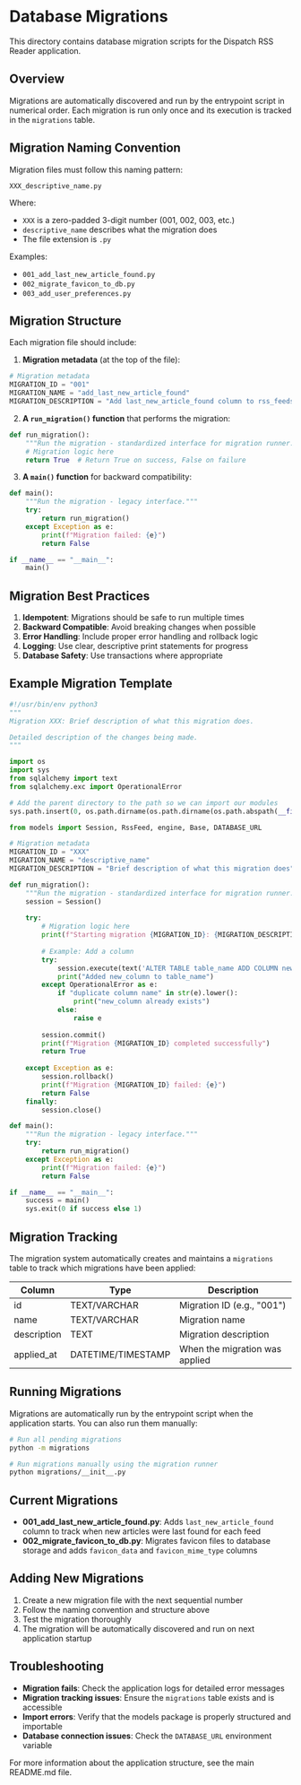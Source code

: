 # Database Migrations

This directory contains database migration scripts for the Dispatch RSS Reader application.

## Overview

Migrations are automatically discovered and run by the entrypoint script in numerical order. Each migration is run only once and its execution is tracked in the `migrations` table.

## Migration Naming Convention

Migration files must follow this naming pattern:
```
XXX_descriptive_name.py
```

Where:
- `XXX` is a zero-padded 3-digit number (001, 002, 003, etc.)
- `descriptive_name` describes what the migration does
- The file extension is `.py`

Examples:
- `001_add_last_new_article_found.py`
- `002_migrate_favicon_to_db.py`
- `003_add_user_preferences.py`

## Migration Structure

Each migration file should include:

1. **Migration metadata** (at the top of the file):
```python
# Migration metadata
MIGRATION_ID = "001"
MIGRATION_NAME = "add_last_new_article_found"
MIGRATION_DESCRIPTION = "Add last_new_article_found column to rss_feeds table"
```

2. **A `run_migration()` function** that performs the migration:
```python
def run_migration():
    """Run the migration - standardized interface for migration runner."""
    # Migration logic here
    return True  # Return True on success, False on failure
```

3. **A `main()` function** for backward compatibility:
```python
def main():
    """Run the migration - legacy interface."""
    try:
        return run_migration()
    except Exception as e:
        print(f"Migration failed: {e}")
        return False

if __name__ == "__main__":
    main()
```

## Migration Best Practices

1. **Idempotent**: Migrations should be safe to run multiple times
2. **Backward Compatible**: Avoid breaking changes when possible
3. **Error Handling**: Include proper error handling and rollback logic
4. **Logging**: Use clear, descriptive print statements for progress
5. **Database Safety**: Use transactions where appropriate

## Example Migration Template

```python
#!/usr/bin/env python3
"""
Migration XXX: Brief description of what this migration does.

Detailed description of the changes being made.
"""

import os
import sys
from sqlalchemy import text
from sqlalchemy.exc import OperationalError

# Add the parent directory to the path so we can import our modules
sys.path.insert(0, os.path.dirname(os.path.dirname(os.path.abspath(__file__))))

from models import Session, RssFeed, engine, Base, DATABASE_URL

# Migration metadata
MIGRATION_ID = "XXX"
MIGRATION_NAME = "descriptive_name"
MIGRATION_DESCRIPTION = "Brief description of what this migration does"

def run_migration():
    """Run the migration - standardized interface for migration runner."""
    session = Session()
    
    try:
        # Migration logic here
        print(f"Starting migration {MIGRATION_ID}: {MIGRATION_DESCRIPTION}")
        
        # Example: Add a column
        try:
            session.execute(text('ALTER TABLE table_name ADD COLUMN new_column TEXT'))
            print("Added new_column to table_name")
        except OperationalError as e:
            if "duplicate column name" in str(e).lower():
                print("new_column already exists")
            else:
                raise e
        
        session.commit()
        print(f"Migration {MIGRATION_ID} completed successfully")
        return True
        
    except Exception as e:
        session.rollback()
        print(f"Migration {MIGRATION_ID} failed: {e}")
        return False
    finally:
        session.close()

def main():
    """Run the migration - legacy interface."""
    try:
        return run_migration()
    except Exception as e:
        print(f"Migration failed: {e}")
        return False

if __name__ == "__main__":
    success = main()
    sys.exit(0 if success else 1)
```

## Migration Tracking

The migration system automatically creates and maintains a `migrations` table to track which migrations have been applied:

| Column | Type | Description |
|--------|------|-------------|
| id | TEXT/VARCHAR | Migration ID (e.g., "001") |
| name | TEXT/VARCHAR | Migration name |
| description | TEXT | Migration description |
| applied_at | DATETIME/TIMESTAMP | When the migration was applied |

## Running Migrations

Migrations are automatically run by the entrypoint script when the application starts. You can also run them manually:

```bash
# Run all pending migrations
python -m migrations

# Run migrations manually using the migration runner
python migrations/__init__.py
```

## Current Migrations

- **001_add_last_new_article_found.py**: Adds `last_new_article_found` column to track when new articles were last found for each feed
- **002_migrate_favicon_to_db.py**: Migrates favicon files to database storage and adds `favicon_data` and `favicon_mime_type` columns

## Adding New Migrations

1. Create a new migration file with the next sequential number
2. Follow the naming convention and structure above
3. Test the migration thoroughly
4. The migration will be automatically discovered and run on next application startup

## Troubleshooting

- **Migration fails**: Check the application logs for detailed error messages
- **Migration tracking issues**: Ensure the `migrations` table exists and is accessible
- **Import errors**: Verify that the models package is properly structured and importable
- **Database connection issues**: Check the `DATABASE_URL` environment variable

For more information about the application structure, see the main README.md file.